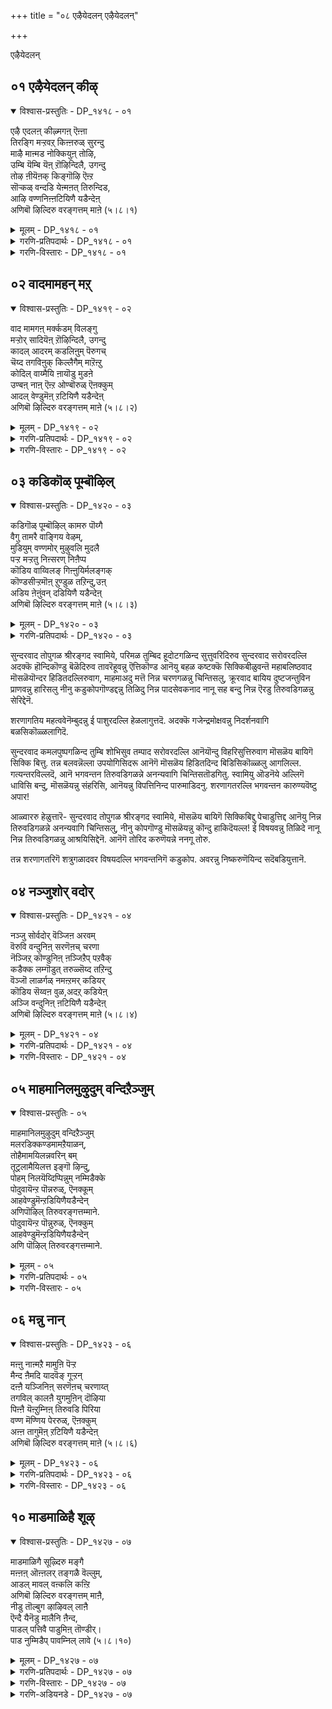 +++
title = "०८ एऴैयेदलन् एऴैयेदलन्"

+++

एऴैयेदलन्

## ०१ एऴैयेदलन् कीऴ्

<details open><summary>विश्वास-प्रस्तुतिः - DP_१४१८ - ०१</summary>

एऴै एदलऩ् कीऴ्मगऩ् ऎऩ्ऩा  
तिरङ्गि मऱ्ऱवऱ् किऩ्ऩरुळ् सुरन्दु  
माऴै माऩ्मड नोक्कियुऩ् तोऴि,  
उम्बि यॆम्बि यॆऩ् ऱॊऴिन्दिलै, उगन्दु  
तोऴ ऩीयॆऩक् किङ्गॊऴि ऎऩ्ऱ  
सॊऱ्कळ् वन्दडि येऩ्मऩत् तिरुन्दिड,  
आऴि वण्णनिऩ्ऩटियिणै यडैन्देऩ्  
अणिबॊ ऴिल्दिरु वरङ्गत्तम् माऩे (५।८।१)
</details>

<details><summary>मूलम् - DP_१४१८ - ०१</summary>

एऴै एदलऩ् कीऴ्मगऩ् ऎऩ्ऩा  
तिरङ्गि मऱ्ऱवऱ् किऩ्ऩरुळ् सुरन्दु  
माऴै माऩ्मड नोक्कियुऩ् तोऴि,  
उम्बि यॆम्बि यॆऩ् ऱॊऴिन्दिलै, उगन्दु  
तोऴ ऩीयॆऩक् किङ्गॊऴि ऎऩ्ऱ  
सॊऱ्कळ् वन्दडि येऩ्मऩत् तिरुन्दिड,  
आऴि वण्णनिऩ्ऩटियिणै यडैन्देऩ्  
अणिबॊ ऴिल्दिरु वरङ्गत्तम् माऩे (५।८।१)
</details>

<details><summary>गरणि-प्रतिपदार्थः - DP_१४१८ - ०१</summary>

एऴै = अज्ञानि, एदलन् = परकीय, कीऴ् महन् = कीळुजातियवनु \(नीचकर्मदवनु\), ऎन्नादु = ऎन्नदॆ, इरङ्गि = कृपॆदोरि, मट्रु = मत्तु अवऱ् कु = अवनिगॆ, इन् अरुळ् = इनिदाद अनुग्रहवन्नु, शुरन्दु= सुरिसि, माऴैमान् = मुग्धवाद जिङ्कॆय, मडनोक्कि = निष्कपट नोटदवळाद, \(इवळु\), उन् तोऴि = निन्न गॆळति, ऎम्बि = नन्न तम्मनु, उम्बि = निन्न तम्म, ऎन्ऱु = ऎन्दु हेळि, ऒऴिन्दिलै = \(इवुगळिन्द\) दूरवागिरदॆ, उहन्दु = हर्षगॊण्डु, तॊऴिन् नी ऎनक्कु = नीनु नन्न गॆळॆय, इङ्गु ऒऴि = इल्लिये बिद्दिरु, ऎन्ऱ = ऎम्ब, शॊऱ् हळ्= मातुगळु, वन्दु = बन्दु, अडियेन् मनत्तु = पादसेवकन मनदल्लि, इरुन्दिड = निन्तिरलागि, आऴिवण्ण = कडलिन बण्णदवने, निन् अडि इणै = निन्न ऎरडु पादगळन्नु, अडैन्देन् = सेरिद्देनॆ, अणि पॊऴिल् = सुन्दरवाद तोपुगळ, तिरु अरङ्गत्तु अम्माने = पवित्रवाद श्रीरङ्गद स्वामिये. 
</details>

<details><summary>गरणि-विस्तारः - DP_१४१८ - ०१</summary>

अज्ञानि, अन्य, अन्त्यज ऎन्नदॆ अवनिगॆ कृपॆदोरि, इनिदाद अनुग्रहवन्नु सुरिसि, मुग्धजिङ्कॆय हागॆ निष्कपटद नोटदवळाद इवळु निन्न गॆळति, नन्न तम्मनाद इवनु निन्न तम्म’ ऎन्दु हेळि, ई मातुगळिन्द दूरवागिरदॆ हर्षगॊण्ड ’नीनु नन्न गॆळॆय इल्लिये इरु’ ऎम्ब मातुगळु बन्दु ई पादसेवकन मनदल्लि निन्तिरलागि, सुन्दरवाद तोपुगळ पवित्रवाद श्रीरङ्गदस्वामिये, कडलवण्णने, निन्न ऎरडु पादगळन्नु सेरिद्देनॆ. 

सर्वेश्वरनिगॆ जातियागलि, विद्यॆयागलि, परिचयवागलि, हिरिमॆयागलि मुख्यवल्ल. अनन्यवाद भक्तिये मुख्य. शरणागतनु यारादरेनु? नम्बिकॆय ई विषयक्कॆ प्रत्यक्ष निदर्शनगळिवॆ. ई पाशुरदल्लि ’गुह’न विषय बन्दिदॆ. 

श्रीराम, लक्ष्मण, सीतॆयरु नारुमडियुट्टु हदिनाल्कुवर्षद वनवासक्कॆन्दु अयोध्यॆयिन्द हॊरटरु. गङ्गानदियन्नु दाटुवुदक्कॆ गुहनु अवरिगॆ सहायकनादनु. अवनु कीळुजातियवनु. श्रीरामनिगॆ तिळियदवनु. यारो हॊसबनु. इदन्नरिते गुहनिगॆ श्रीरामनु पूर्णानुग्रहमाडिद्दु. नीनु नन्न गॆळॆयनागि इल्लिये इरु. इवळु नन्न मडदि. भीरु, साध्वि, सुन्दरि, इन्नु मेलॆ इवळु निन्न गॆळति. इवनु नन्न तम्म. इन्नु मेलॆ इवनु निन्न तम्मने” – हीगॆ, श्रीरामनु तन्नन्नू तन्न मडदियाद सीतॆयन्नू, तम्मनाद लक्ष्मणनन्नू गुहनिगॆ परिचयमाडिकॊट्टद्दु. 

आळ्वाररु हेळुत्तारॆ- स्वामी, कडलवण्णने, श्रीरङ्गनाथने, नीनु हिन्दॆ गुहनिगॆ इत्त वचनवन्नु पालिसि अवनन्नु उद्धरिसिदॆ. अवनिगित्त निन्न वचनवे ईग नन्न मनदल्लि नॆलॆनिन्तिदॆ. आद्दरिन्दले, नानु निन्न पादसेवकनागि, निन्न तिरुवडिगळन्नु आश्रयिसिद्देनॆ. गुहनिगॆ अनुग्रहिसिद हागॆये, नन्नन्नु कडॆगणिसदॆ, ननगॆ अनुग्रहिसु.
</details>

## ०२ वादमामहन् मऱ्

<details open><summary>विश्वास-प्रस्तुतिः - DP_१४१९ - ०२</summary>

वाद मामगऩ् मर्क्कडम् विलङ्गु  
मऱ्ऱोर् सादियॆऩ् ऱॊऴिन्दिलै, उगन्दु  
कादल् आदरम् कडलिऩुम् पॆरुगच्  
चॆय्द तगविऩुक् किल्लैगैम् माऱॆऩ्ऱु  
कोदिल् वाय्मैयि ऩायॊडु मुडऩे  
उण्बऩ् नाऩ् ऎऩ्ऱ ओण्बॊरुळ् ऎऩक्कुम्  
आदल् वेण्डुमॆऩ् ऱटियिणै यडैन्देऩ्  
अणिबॊ ऴिल्दिरु वरङ्गत्तम् माऩे (५।८।२)
</details>

<details><summary>मूलम् - DP_१४१९ - ०२</summary>

वाद मामगऩ् मर्क्कडम् विलङ्गु  
मऱ्ऱोर् सादियॆऩ् ऱॊऴिन्दिलै, उगन्दु  
कादल् आदरम् कडलिऩुम् पॆरुगच्  
चॆय्द तगविऩुक् किल्लैगैम् माऱॆऩ्ऱु  
कोदिल् वाय्मैयि ऩायॊडु मुडऩे  
उण्बऩ् नाऩ् ऎऩ्ऱ ओण्बॊरुळ् ऎऩक्कुम्  
आदल् वेण्डुमॆऩ् ऱटियिणै यडैन्देऩ्  
अणिबॊ ऴिल्दिरु वरङ्गत्तम् माऩे (५।८।२)
</details>

<details><summary>गरणि-प्रतिपदार्थः - DP_१४१९ - ०२</summary>

वादम् = वायुविन, मामहन् = हिरिय मगनाद, मऱ् कडम् = मर्कटवॆम्ब, विलङ्गु = प्राणिगळल्लि, मट्रु ओर् = बेरॊन्दु, शादि ऎन्ऱु = जाति ऎन्दु, ऒऴिन्दिलै = दूरीकरिसदॆ, उहन्दु = हर्षगॊण्डु, कादल् = प्रेमवू, आदरम् = आदरवू कडलिनुम् = कडलिगिन्तलू मिगिलागि, पॆरुह = बॆळॆयलु, शॆय् = माडिद, तहविनुक्कू = उपकारगळिगॆ, कैम्माऱु इल्लै = प्रत्युपकारवे इल्ल, ऎन्ऱु = ऎन्दु, कोदु इल् = कॊरतॆ इल्लद, वाय् मैयिनायॊडु = सत्यवाक्यदवनाद निन्नॊडनॆ, उडने = कूडि, उण् बन् नान् = उण्णुवॆनु नानु, ऎन्ऱ = ऎन्नुव, ऒण् पॊरुळ् = साटियिल्लद विषयवन्नु, ऎनक्कूम् = ननगू सह, आदल् वेण्डुम् = आगिसबेकु, ऎन् = ऎन्दु, अडि इणै = ऎरडु तिरुवडिगळन्नु, अडैन्देन् = सेरिद्देनॆ, अणिपॊऴिल् = सुन्दर तोपुगळ, तिरु अरङ्गत्तु = पवित्रवाद श्रीरङ्गद, अम्माने = स्वामिये. 
</details>

<details><summary>गरणि-विस्तारः - DP_१४१९ - ०२</summary>

सुन्दरवाद तोपुगळ श्रीरङ्गद स्वामिये, वायुविन श्रेष्ठपुत्रनादरू, प्राणिगळल्लि मर्कटवॆम्ब बेरॊन्दु जातियवनु ऎन्दु दूरीकरिसदॆ, हर्षगॊण्डु, प्रेमवू आदरवू कडलिगिन्तलू मिगिलागि बॆळॆसि, \(अवनु\) माडिद उपकारगळिगॆ प्रत्युपकारवे इल्लवॆन्दु कॊरॆतॆयिल्लद सत्यवाक्यदवनाद निन्नॊडनॆ कूडि नानु उण्णुवॆनु ऎम्ब साटियिल्लद \(अपरूपवाद\) विषयवन्नु ननगू सह आगिसबेकु ऎन्दु निन्न ऎरडु तिरुवडिगळन्नु सेरिद्देनॆ. 

हिन्दिन पाशुरदल्लि गुहन सेवॆय विषयवन्नु हेळलायितु. तन्नन्तॆये मानवनादरू सह, ऎल्ल रीतियल्लू तनगिन्तलू कीळाद गुहन सेवॆगॆ स्वामियु मान्यतॆकॊट्टु अवनन्नु तन्न आत्मीयबन्धुवागिये परिगणिसिद विषय अदु. 

ई पाशुरदल्लि प्राणिवर्गक्कॆ सेरिद वानरनॊब्बन सेवॆयन्नु भगवन्तनु स्वीकरिसदनॆम्ब विषयवन्नु हेळलागुत्तिदॆ. हनुमन्तनु वायुविन श्रेष्ठपुत्रने दिट. आदरॆ, अवनु मर्कट जातिय प्राणिवर्गक्कॆ सेरिदवनु. मानवनिगिन्तलू कीळॆन्दु परिगणिसुवुदर बदलागि, अवन भक्तियन्नु, सेवातत्परतॆयन्नु मुन्दिट्टु भगवन्तनु अवन मेलॆ अपारवाद प्रेमादरगळन्नु तोरिदनु. 

आळ्वाररु हेळुत्तारॆ- अणियाद तोपुगळिन्द तुम्बिद श्रीरङ्गद स्वामिये. निन्न किङ्करर मेलॆ निन्न कृपादरगळु ऎष्टॆन्दु हेळलि? कपिकुलक्कॆ सेरिदवनाद हनुमन्तन सेवॆयन्नु नीनु अत्यादरदिन्द स्वीकरिसिदॆयल्ल\! “निन्न उपकारक्कॆ प्रत्युपकार माडलारॆ”नॆन्दु अवनिगॆ हेळिदॆयल्ल\! अवनिगॆ निन्न सहभोजन माडिसिदॆयल्ल\! अवन मेलॆ निन्न कृपादरगळु ऎष्टु अपार\! स्वामी, इदन्नु तिळिदे, नानु निन्न तिरुवडिगळन्नु आश्रयिसिद्देनॆ. निन्न अनन्यसेवकनाद हनुमन्तन हागॆ नन्नन्नू निन्न पादसेवकनागि स्वीकरिसि, अनुग्रहिसु. 

श्रीरामनु हनुमन्तनॊडनॆ सहभोजन माडिद विषय- श्रीरामनु रावणनन्नु वधिसिद तरुवाय, अवन तम्मनाद विभीषणनिगॆ लङ्काधिपत्यवन्नु कट्टि, अनन्तर तन्न परिवारदॊन्दिगॆ पुष्पकविमानदल्लि कुळितु अयोध्यॆगॆ हॊरटनु. दारियल्लि भरद्वाज महर्षिगळ आश्रम. अवर कोरिकॆयल्लि श्रीरामनु अल्लि तङ्गि, अवर आतिथ्यवन्नु स्वीकरिसबेकायितु. हदिनाल्कु वर्षगळु मुगिद मरुदिनवे अयोध्यॆगॆ हिन्तिरुगुवॆनॆन्दु श्रीरामनु भरतनिगॆ मातुकॊट्टिद्दनु. इट्टगडुवु मिञ्चितॆन्दरॆ, तानु अग्निप्रवेश माडुवुदागि भरतनू हेळिद्दनु. भरद्वाजाश्रमदल्लि ई विषय श्रीरामनिगॆ नॆनपायितु. तन्न तम्मन अग्निप्रवेशद विपत्तन्नु तडॆयलु हनुमन्तनिगॆ मात्रवे साध्यवॆन्दु योचिसि, तानु हिन्तिरुगुत्तिरुव विषयवन्नू भरद्वाजाश्रमद आतिथ्यद विषयवन्नू भरतनिगॆ कूडले तिळिसि बरबेकॆन्दु हनुमन्तनिगॆ आज्ञापिसिदनु. हागॆये हनुमन्तनु भरतनु वासिसुत्तिद्द नन्दीग्रामक्कॆ होगि, अवनिगॆ शुभसमाचारवन्नु तिळिसि, अवन अग्निप्रवेशवन्नु तप्पिसि मत्तॆ भरद्वाजाश्रमक्कॆ हिन्तिरुगिदनु. आ वेळॆगॆ भोजनातिथ्य नडॆयुत्तित्तु. श्रीरामनॊब्बने हनुमन्तनिगागि ऎदुरु नोडुत्तिद्दनु. भरतन विषयवागि शुभसमाचारवन्नु केळि श्रीरामनु हर्षिसिदनु. “हनुमन्त, निन्न उपकारक्कॆ नानु प्रत्युपकारवन्नु माडलारॆ. बा, नानू नीनू सह भोजनमाडोण” ऎन्दु हेळुत्ता, अत्यादरदिन्द अवनन्नु आलिङ्गिसिकॊण्डु, तन्न ऎलॆयल्ले अवनिगू उणिसिदनु. इदु कतॆ. 

श्रीरामनिगॆ हनुमन्तनु माडिद \(साहसपूर्णवाद\) सेवाकैङ्कर्यगळु हलवारु- सुग्रीवनॊडनॆ श्रीरामन सख्य माडिसिद्दु. सीतादेवियन्नु हुडुकुवुदक्कागि दक्षिण समुद्रवन्नु हारि दाटिद्दु. लङ्कॆयल्लि सीतादेवियन्नु कण्डुकॊण्डु, आकॆगॆ श्रीरामन मुद्रॆयुङ्गुरवन्नु कॊट्टद्दु. श्रीरामदूतनागि, लङ्कॆयन्नु सुट्टद्दु. सीतादेवियिन्द चूडामणियन्नु गुरुतागि पडॆदद्दु. मत्तॆ लङ्कॆयल्लि नडॆद युद्धदल्लि रामलक्ष्मणरु मूर्छॆगॊण्डाग, वनौषधिगळिन्द समृद्धवाद पर्वतवन्ने ऎत्ति लङ्कॆगॆ तन्दु, रामलक्ष्मणरन्नु बदुकिसिकॊण्डद्दु, भरद्वाजाश्रमदिन्द भरतनिगॆ श्रीरामन पुनरागमनद शुभसन्देशवन्नु तलुपिसि, अवन अग्निप्रवेशवन्नु सकालदल्लि तडॆदद्दु. इवुगळल्लॆल्ला तिलकप्रायवादद्दु भरतन प्राणवन्नुळिसिद्दु. अदक्कागि श्रीरामन अपारवाद मॆच्चुगॆ.
</details>

## ०३ कडिकॊळ् पूम्बॊऴिल्

<details open><summary>विश्वास-प्रस्तुतिः - DP_१४२० - ०३</summary>

कडिगॊळ् पूम्बॊऴिल् कामरु पॊय्गै  
वैगु तामरै वाङ्गिय वेऴम्,  
मुडियुम् वण्णमोर् मुऴुवलि मुदलै  
पऱ्ऱ मऱ्ऱतु निऩ्सरण् निऩैप्प  
कॊडिय वाय्विलङ् गिऩ्ऩुयिर्मलङ्गक्  
कॊण्डसीऱ्ऱमॊऩ् ऱुण्डुळ तऱिन्दु,उऩ्  
अडिय ऩेऩुंवन् दडियिणै यडैन्देऩ्  
अणिबॊ ऴिल्दिरु वरङ्गत्तम् माऩे (५।८।३)
</details>

<details><summary>मूलम् - DP_१४२० - ०३</summary>

कडिगॊळ् पूम्बॊऴिल् कामरु पॊय्गै  
वैगु तामरै वाङ्गिय वेऴम्,  
मुडियुम् वण्णमोर् मुऴुवलि मुदलै  
पऱ्ऱ मऱ्ऱतु निऩ्सरण् निऩैप्प  
कॊडिय वाय्विलङ् गिऩ्ऩुयिर्मलङ्गक्  
कॊण्डसीऱ्ऱमॊऩ् ऱुण्डुळ तऱिन्दु,उऩ्  
अडिय ऩेऩुंवन् दडियिणै यडैन्देऩ्  
अणिबॊ ऴिल्दिरु वरङ्गत्तम् माऩे (५।८।३)
</details>

<details><summary>गरणि-प्रतिपदार्थः - DP_१४२० - ०३</summary>

कडिकॊळ् = परिमळतुम्बिद, पूपॊऴिल् = हूतोटगळिन्द सुत्तुवरिद, कामरु = सुन्दरवाद, पॊय् है = सरोवरदल्लि, वैहु = हॊन्दिकॊण्डिरुव \(बॆळॆयुत्तिरुव\), तामरै = तावरॆहूवन्नु, वाङ्गिय = \(कित्तु\) ऎत्तिकॊण्ड, वेऴम् = आनॆयु, मुडियुम् वण्णम् = पूर्ण आपत्तिनल्लिरुवन्तॆ, ओर् मुऴुवलि = पूर्णशक्तियदाद ऒन्दु, मुदलै पट्र = मॊसळॆय हिडितदल्लिरुवाग, मट्रु अदु = मत्तॆ अदु, निन् = निन्न, शरण् = चरणगळन्नु, निनैप्प = चिन्तिसलु, कॊडिय वाय् = क्रूरवाद बायिय, विलङ्गिन् = प्राणिय, उयिर् मलङ्ग = प्राणवन्नु तॆगॆयलु, कॊण्ड शीट्रम् ऒन्ऱु = तन्दुकॊण्ड महातोपवॊन्दन्नु, उण्डु उळदु = \(नीनु\) उळ्ळद्दागिरुवुदन्नु, अऱिन्दु = तिळिदु, उन् अडियनेनुम् = निन्न पादसेवकनाद नानू सह, वन्दु= बन्दु, अडि इणै = ऎरडु तिरुवडिगळन्नु, अडैन्देन् = सेरिद्देनॆ, अणि पॊऴिल् = सुन्दरवाद तोपुगळ, तिरुअरङ्गत्तु अम्माने = श्रीरङ्गद स्वामिये. 

मनुष्यनिगॆ जनन मरणवे मॊसळॆ. ई हुट्टु=साविन पुनरावर्तनॆयिन्द तप्पिसिकॊळ्ळलु अवनु भगवन्तनन्नु शरणुहोगबेकु. स्वामियु करुणॆयिन्द पूर्वजन्मद भयदिन्द अवनन्नु बिडिसि, अवनिगॆ अमरत्ववन्नुण्टुमाडुत्तानॆ.
</details>

सुन्दरवाद तोपुगळ श्रीरङ्गद स्वामिये, परिमळ तुम्बिद हूदोटगळिन्द सुत्तुवरिदिरुव सुन्दरवाद सरोवरदल्लि अदक्कॆ हॊन्दिकॊण्डु बॆळॆदिरुव तावरॆहूवन्नु ऎत्तिकॊण्ड आनॆयु बहळ कष्टक्कॆ सिक्किबीळुवन्तॆ महाबलिष्ठवाद मॊसळॆयॊन्दर हिडितदल्लिरुवाग, माहमाअदु मत्तॆ निन्न चरणगळन्नु चिन्तिसलु, क्रूरवाद बायिय दुष्टजन्तुविन प्राणवन्नु हारिसलु नीनु कडुकोपगॊण्डद्दन्नु तिळिदु निन्न पादसेवकनाद नानू सह बन्दु निन्न ऎरडु तिरुवडिगळन्नु सेरिद्देनॆ. 

शरणागतिय महत्ववेनॆम्बुदन्नु ई पाशुरदल्लि हेळलागुत्तदॆ. अदक्कॆ गजेन्द्रमोक्षवन्नु निदर्शनवागि बळसिकॊळ्ळलागिदॆ. 

सुन्दरवाद कमलपुष्पगळिन्द तुम्बि शोभिसुव तम्पाद सरोवरदल्लि आनॆयॊन्दु विहरिसुत्तिरुवाग मॊसळॆय बायिगॆ सिक्कि बित्तु. तन्न बलवन्नॆल्ला उपयोगिसिदरू आनॆगॆ मॊसळॆय हिडितदिन्द बिडिसिकॊळ्ळलु आगलिल्ल. गत्यन्तरविल्लदॆ, आनॆ भगवन्तन तिरुवडिगळन्ने अनन्यवागि चिन्तिसतॊडगितु. स्वामियु ऒडनॆये अल्लिगॆ धाविसि बन्दु, मॊसळॆयन्नु संहरिसि, आनॆयन्नु विपत्तिनिन्द पारुमाडिदनु. शरणागतरल्लि भगवन्तन कारुण्यवॆष्टु अपार\! 

आळ्वाररु हेळुत्तारॆ- सुन्दरवाद तोपुगळ श्रीरङ्गद स्वामिये, मॊसळॆय बायिगॆ सिक्किबिद्दु पेचाडुत्तिद्द आनॆयु निन्न तिरुवडिगळन्ने अनन्यवागि चिन्तिसलु, नीनु कोपगॊण्डु मॊसळॆयन्नु कॊन्दु हाकिदॆयल्ल\! ई विषयवन्नु तिळिदे नानू निन्न तिरुवडिगळन्नु आश्रयिसिद्देनॆ. आनॆगॆ तोरिद करुणॆयन्ने ननगू तोरु.

तन्न शरणागतरिगॆ शत्रुगळादवर विषयदल्लि भगवन्तनिगॆ कडुकोप. अवरन्नु निष्करुणॆयिन्द सदॆबडियुत्तानॆ.

## ०४ नञ्जुशोर् वदोर्

<details open><summary>विश्वास-प्रस्तुतिः - DP_१४२१ - ०४</summary>

नञ्जु सोर्वदोर् वॆञ्जिऩ अरवम्  
वॆरुवि वन्दुनिऩ् सरणॆऩच् चरणा  
नॆञ्जिऱ् कॊण्डुनिऩ् ऩञ्जिऱैप् पऱवैक्  
कडैक्क लम्गॊडुत् तरुळ्सॆय्द तऱिन्दु  
वॆञ्जॊ लाळर्गळ् नमऩ्ऱमर् कडियर्  
कॊडिय सॆय्वऩ वुळ,अदऱ् कडियेऩ्  
अञ्जि वन्दुनिऩ् ऩटियिणै यडैन्देऩ्  
अणिबॊ ऴिल्दिरु वरङ्गत्तम् माऩे (५।८।४)
</details>

<details><summary>मूलम् - DP_१४२१ - ०४</summary>

नञ्जु सोर्वदोर् वॆञ्जिऩ अरवम्  
वॆरुवि वन्दुनिऩ् सरणॆऩच् चरणा  
नॆञ्जिऱ् कॊण्डुनिऩ् ऩञ्जिऱैप् पऱवैक्  
कडैक्क लम्गॊडुत् तरुळ्सॆय्द तऱिन्दु  
वॆञ्जॊ लाळर्गळ् नमऩ्ऱमर् कडियर्  
कॊडिय सॆय्वऩ वुळ,अदऱ् कडियेऩ्  
अञ्जि वन्दुनिऩ् ऩटियिणै यडैन्देऩ्  
अणिबॊ ऴिल्दिरु वरङ्गत्तम् माऩे (५।८।४)
</details>

<details><summary>गरणि-प्रतिपदार्थः - DP_१४२१ - ०४</summary>

नञ्जु शोर् वदु = विषवन्नु सुरिसुव, ओर् वॆम् शिनम् अरवम् = कडुकोपद सर्पवॊन्दु, वॆरुवि = भयपट्टु, वन्दु = बन्दु, निन् = निनगॆ, शरण् ऎन = शरणु ऎन्नलु, शरण् = शरणनागिरलु \(रक्षकनागिरलु\), नॆञ्जिल् कॊण्डु = मनस्सिगॆ तन्दुकॊण्डु, निन् = निन्न, अम् शिऱै अऱवैक्कु = सुन्दरवाद रॆक्कॆगळ पक्षिगॆ, अडैक्कलम् कॊडुत्तु = रक्षिसॆन्दु ऒप्पिसि, अरुळ् शॆय्ददु = कृपॆमाडिद विषयवन्नु, अऱिन्दु = तिळिदुकॊण्डु, वॆम् शॊलाळर् हळ् = कोपद कॆट्टमातुगळवराद, नमन् तमर् = यमभटरु, कडियर् = भयङ्कररूपदवरागि, कॊडिय शॆय् वन उळ = बहळ क्रूरकार्यगळन्नुळ्ळवरु, अदऱ् कु = अदक्कागि, अडियेन् = पादसेवकनाद नानु, अञ्जि = हॆदरि, वन्दु = बन्दु, निन्नडि इणै = निन्न ऎरडु तिरुवडिगळन्नु, अडैन्देन् = सेरिद्देनॆ, अणि पॊऴिल् = सुन्दरवाद तोपुगळ, तिरु अरङ्गत्तु अम्माने = श्रीरङ्गद स्वामिये. 
</details>

<details><summary>गरणि-विस्तारः - DP_१४२१ - ०४</summary>

सुन्दरवाद तोपुगळ श्रीरङ्गद स्वामिये, विषवन्नु सुरिसुव कडुकोपद सर्पवॊन्दु हॆदरि बन्दु ’निनगॆ शरणु’ ऎन्नलु, नीनु शरणनागिरलु मनस्सिनल्लि ऎणिसि, निन्न सुन्दर रॆक्कॆगळ पक्षिगॆ अदन्नु रक्षिसॆन्दु ऒप्पिसि कृपॆमाडिद विषयवन्नु तिळिदुकॊण्डु, पादसेवकनाद नानु, भयङ्करस्वरूपदवरू क्रूरवाद मातुगळन्नाडुववरू कॆट्टकॆलसगळल्लि तॊडगिरुववरू आद यमभटरिगॆ अञ्जि, बन्दु निन्नडिगळन्नु आश्रयिसिद्देनॆ. 

भगवन्तनल्लि शरणागतक्कवरु तम्मतम्म कष्टदुःखगळन्नु मुन्दिट्टु तम्मन्नु रक्षिसॆन्दु बेडुवुदु सहजवादद्दे. सर्पवॊन्दु बेडिद्दु गरुडन भयदिन्द तप्पिसॆन्दु, आळ्वाररु बेडुवुदु यमकिङ्करर दण्डनॆयिन्द तम्मन्नु पारुमाडॆन्दु.

आळ्वाररु हेळुत्तारॆ- स्वामी श्रीरङ्गनाथने, विषसर्पवॊन्दु गरुडन बाधॆगॆ अञ्जि निन्नल्लि शरणु हॊक्काग नीनु अदन्नु करुणिसि हेगॆ रक्षिसिदॆयो हागॆये, नानु यमदण्डनॆगॆ हॆदरि निन्न तिरुवडिगळन्नु आश्रयिसिद्देनॆ. ननगॆ कृपॆमाडि रक्षकनागु. 

सुमुखनॆम्बुदु विषसर्प. अदु गरुडन हिंसॆगॆ ऒळगायितु. अदन्नु सहिसदॆ, सर्पवु भगवन्तनन्नु मरॆहॊक्कितु. भगवन्तनु करुणिसि, अदन्नु अदर शत्रुवाद गरुडनिगे रक्षणॆय हॊणॆयन्नु कॊट्टनु. अन्दिनिन्द गरुडनू सुमुखनू \(सर्पवू\) गॆळॆयरादरु. इदु कतॆ.
</details>

## ०५ माहमानिलमुऴुदुम् वन्दिऱैञ्जुम्

<details open><summary>विश्वास-प्रस्तुतिः - ०५</summary>

माहमानिलमुऴुदुम् वन्दिऱैञ्जुम्  
मलरडिक्कण्डमामऱैयाळन्,  
तोहैमामयिलन्नवरिन् बम्  
तूट्रलामैयिलत्त इङ्गॊ ऴिन्दु,   
पोहम् निलयॆय्दिप्पिन्नुम् नम्मिडैक्के  
पोदुवायॆन्ऱ पॊन्नरुळ्, ऎनक्कूम्  
आहवेण्डुमॆन्ऱडियिणैयडैन्देन्  
अणिपॊऴिल् तिरुवरङ्गत्तम्माने.   
पोदुवायॆन्ऱ पॊन्नुरुळ्, ऎनक्कुम्  
आहवेण्डुमॆन्ऱडियिणैयडैन्देन्  
अणि पॊऴिल् तिरुवरङ्गत्तम्माने.
</details>

<details><summary>मूलम् - ०५</summary>

माहमानिलमुऴुदुम् वन्दिऱैञ्जुम्  
मलरडिक्कण्डमामऱैयाळन्,  
तोहैमामयिलन्नवरिन् बम्  
तूट्रलामैयिलत्त इङ्गॊ ऴिन्दु,   
पोहम् निलयॆय्दिप्पिन्नुम् नम्मिडैक्के  
पोदुवायॆन्ऱ पॊन्नरुळ्, ऎनक्कूम्  
आहवेण्डुमॆन्ऱडियिणैयडैन्देन्  
अणिपॊऴिल् तिरुवरङ्गत्तम्माने.   
पोदुवायॆन्ऱ पॊन्नुरुळ्, ऎनक्कुम्  
आहवेण्डुमॆन्ऱडियिणैयडैन्देन्  
अणि पॊऴिल् तिरुवरङ्गत्तम्माने.
</details>

<details><summary>गरणि-प्रतिपदार्थः - ०५</summary>

मा कम् = विशालवाद आकाशदल्लिरुववरू, मानिलम् = विशालवाद भूमिय मेलिरुववरू, मुऴुदुम् = सम्पूर्णवागि ऎल्लरू सेरि, वन्दु इऱैञ्जुम् = बन्दु नमस्करिसुवन्थ, मलर् अडि = पादपद्मगळन्नु, कण्ड = साक्षात्करिसिकॊण्ड, मामऱैयाळन् = महावैदिकनु, तोहै मयिल् अन्नवर् = सोगॆ नविलिनन्थवर, इन् बम् = प्रेमवन्नु \(विषयसुखवन्नु\), तूट्रिलामैयिल् = अनुभविसिल्लवाद्दरिन्द, अत्त = अप्प, इङ्गु ऒऴिन्दु = इल्लिये इद्दु, पोहम् = भोगादिगळन्नु, नी = नीनु, ऎय्दि = पडॆदु, पिन्नुम् = अनन्तर, नम् इडैक्के = नम्मल्लिगेये, पॊदुवाय् = बरुवॆयन्तॆ, ऎन्ऱ = ऎम्ब, पॊन् अरुळ् = चिन्नदन्थ कृपॆयन्नु, ऎनक्कुम् = ऎम्ब, पॊन् अरुळ् = चिन्नदन्थ कृपॆयन्नु, ऎनक्कुम् = ननगू सह, आह वेण्डुम् ऎन्ऱु = आगबेकु ऎन्दु, अडि इणै = ऎरडु तिरुवडिगळन्नु, अडैन्देन् = आश्रयिसिद्देनॆ, अणिपॊऴिल् = सुन्दरवाद तोपुगळ, तिरु अरङ्गत्तु अम्माने = श्रीरङ्गद स्वामिये. 
</details>

<details><summary>गरणि-विस्तारः - ०५</summary>

विशालवाद आकाशदल्लिरुववरू, विशालवाद भूमिय मेलॆ इरुववरू, \(ऎल्ल चराचर वस्तुगळू\) ऒट्टागि बन्दु नमस्करिसुवन्थ निन्न पादपद्मगळन्नु साक्षात्करिसिकॊण्ड महावैदिकनु सोगॆ नविलिनन्थवर प्रेमवन्नु \(विषयसुखवन्नु\) अनुभैव्सिल्लवाद्दरिन्द ’अप्प इल्लिये इद्दु, भोगादिगळन्नु नीनु पडॆदु, अनन्तर नम्मल्लिगे बरुवॆयन्तॆ’ ऎम्ब चिन्नदन्थ कृपॆयन्नु ननगू सह आगिसबेकु \(माडबेकु\) ऎन्दु निन्न ऎरडु तिरुवडिगळन्नु आश्रयिसिद्देनॆ. सुन्दरतोपुगळ श्रीरङ्गद स्वामिये. 

ई पाशुरदल्लि प्रापञ्चिक जीवनवन्नु पूर्तियागि अनुभविसदॆये विरक्तनागुवुदरिन्दलू, हागॆ मरणिसुवुदरिन्दलू मोक्षसुखवु रुचिसुवुदिल्लवॆम्ब अंशवन्नु हेळलागुत्तदॆ. 

ई पाशुरदल्लि प्रापञ्चिकजीवनवन्नु पूर्तियागि अनुभविसदॆये विरक्तनागुवुदरिन्दलू, हागॆ मरणिसुवुदरिन्दलू मोक्षसुखवु रुचिसुवुदिल्लवॆम्ब अंशवन्नु हेळलागुत्तदॆ. 

आळ्वाररु हेळुत्तारॆ- स्वामी श्रीरङ्गनाथने, देवादिदेवतॆगळिन्द हिडिदु तिर्यक् जन्तुगळवरॆगॆ ऎल्लरू आश्रयिसुव निन्न पादपद्मगळन्नु साक्षात्करिसिकॊण्ड महावैदिकनिगॆ “अप्पा, भूलोकदल्ले इन्नू कॆलकालविद्दु, इल्लिय सुखवन्नु चॆन्नागि अनुभविसु. आमेलॆ, नम्मल्लिगॆ नीनु बरुवॆयन्तॆ” ऎन्दु हेळिदॆयन्तॆ. ऎन्थ कनिकरद मातु अदु\! चिन्नदन्थ आ निन्न कृपॆयन्नु ननगू अनुग्रहिसु. निन्न तिरुवडिगळन्नु आश्रयिसिद्देनॆ. 

“तोकैमयिल् अन्नवर्” – सोगॆ नविलु बहळ आकर्षकवादद्दु. तन्न पुक्कवन्नु कॆदरिकॊण्डु कुणिदाडुव बगॆयू, बण्णगळ विन्यासवू, हॊळपू, नोटक्कॆ अत्याकर्शक. ई बगॆय गुणवुळ्ळवरु स्त्रीयरु. तम्म देहालङ्कारगळिन्दलू, हावभावगळिन्दलू पुरुषनन्नु प्रापञ्चिक सुखदत्त सॆळॆयतक्कवरु. 

“निन्न पाद पद्मगळन्नु साक्षात्करिसिकॊण्ड महावैदिक” – ऒब्ब ब्राह्मण बहुनिष्ठॆयिन्द वेदाभ्यासमाडि, परिशुद्धवाद जीवनवन्नु सागिसुत्तिद्द. अवनु केळिद इतिहास पुराणगळ कतॆगळिन्द अवनिगॆ श्रीकृष्णावतारद बाललीलॆगळन्नॆल्ला तानु कण्णार कण्डु आनन्दिसबेकॆम्ब महदाशॆयायितु. अदन्ने गुरियागिट्टुकॊण्डु, देहवन्नु ऎल्ल बगॆयल्लू दण्डिसि, घोरवाद तपस्सु माडिदनु. अवनल्लि भगवन्तनु करुणिसि, प्रत्यक्षनादनु. अवन इच्छॆयन्तॆ, कृष्णावतारद बाललीलॆगळन्नॆल्ला स्वल्पवू बिडदन्तॆ तोरिसिदनु. ब्राह्मणनिगॆ आद आनन्दवन्तु हेळतीरदु. भगवन्तनॊडनॆये तानिद्दुकॊण्डु स्वामिय सेवॆयल्लिये अनवरतवू निरतनागिरबेकॆन्निसितु. भगवन्तनु अवन आशॆयन्नरितु, हर्षगॊण्डु, इन्नू स्वल्पकाल भूलोकदल्लि सुखवन्ननुभविसि अनन्तर तन्नन्नु सेरबहुदॆन्दु ब्राह्मणनिगॆ तिळिसि अन्तर्धाननादनु. इदु कतॆ.
</details>

## ०६ मन्नु नान्

<details open><summary>विश्वास-प्रस्तुतिः - DP_१४२३ - ०६</summary>

मऩ्ऩु नाऩ्मऱै मामुऩि पॆऱ्ऱ  
मैन्द ऩैमदि यादवॆङ् गूऱ्ऱन्  
दऩ्ऩै यञ्जिनिऩ् सरणॆऩच् चरणाय्त्  
तगविल् कालऩै युगमुऩिन् दॊऴिया  
पिऩ्ऩै यॆऩ्ऱुम्निऩ् तिरुवडि पिरिया  
वण्ण मॆण्णिय पेररुळ्, ऎऩक्कुम्  
अऩ्ऩ तागुमॆऩ् ऱटियिणै यडैन्देऩ्  
अणिबॊ ऴिल्दिरु वरङ्गत्तम् माऩे (५।८।६)
</details>

<details><summary>मूलम् - DP_१४२३ - ०६</summary>

मऩ्ऩु नाऩ्मऱै मामुऩि पॆऱ्ऱ  
मैन्द ऩैमदि यादवॆङ् गूऱ्ऱन्  
दऩ्ऩै यञ्जिनिऩ् सरणॆऩच् चरणाय्त्  
तगविल् कालऩै युगमुऩिन् दॊऴिया  
पिऩ्ऩै यॆऩ्ऱुम्निऩ् तिरुवडि पिरिया  
वण्ण मॆण्णिय पेररुळ्, ऎऩक्कुम्  
अऩ्ऩ तागुमॆऩ् ऱटियिणै यडैन्देऩ्  
अणिबॊ ऴिल्दिरु वरङ्गत्तम् माऩे (५।८।६)
</details>

<details><summary>गरणि-प्रतिपदार्थः - DP_१४२३ - ०६</summary>

मन्नु = शाश्वतवाद \(अनादियाद\), नाल् मऱै= नाल्कुवेदगळ, मामुनि = महर्षियु, पॆट्र = पडॆद, मैन्दनै = मगनन्नु, मदियाद = यारन्नू लक्षिसद, वॆम् कूट्रम् तन्नै = क्रूरयमनिगॆ, अञ्जि = भयपट्टु, निन् शरण ऎन = निन्न शरणागत नानु ऎन्नलु, शरण् आय् = रक्षकनागि, तहवु इल् = करुणॆयिल्लद, कालनै उह मुनिन्दु = यमनल्लि बहळ कोपगॊण्डु, ऒऴिया = अष्टे अल्लदॆ, पिन्नै = मुन्दॆ ऎन्ऱुम् = ऎन्दॆन्दू, निन् तिरुवडि पिरिया वण्णम् = निन्न तिरुवडिगळन्नु अगलद रीतियल्लि, ऎण्णिय = भाविसिद, पेर् अरुळ् = महत्ताद कृपॆयॆम्बुदन्नु, ऎनक्कुम् = ननगू सह, अन्नदु आहुम् = हागॆ आगुवुदु, ऎन्ऱु= ऎन्दु, अडि इणै = ऎरडु तिरुवडिगळन्नु, अडैत्तेन् = आश्रयिसिद्देनॆ. अणि पॊऴिल् = सुन्दर तोपुगळ, तिरु अरङ्गत्तु अम्माने = श्रीरङ्गद स्वामिये.
</details>

<details><summary>गरणि-विस्तारः - DP_१४२३ - ०६</summary>

सुन्दरवाद तोपुगळ श्रीरङ्गद स्वामिये, अनादियाद नाल्कुवेदगळ महर्षियु पडॆद मगनु यारन्नू लक्षिसद क्रूर यमनिगॆ अञ्जि ’निन्न शरणागतनु नानु’ ऎन्नलु, रक्षकनागि करुणियिल्लद कालनल्लि बहळ कोपगॊण्डु, अष्टॆ अल्लदॆ, मुन्दॆ ऎन्दॆन्दू निन्न तिरुवडिगळन्नु अगलद रीतियल्लि भाविसिद महत्तरवाद कृपॆयॆम्बुदन्नु ननगू सह \(अवन\) हागॆये आगुवुदॆन्दु तिळिदु निन्न ऎरडु तिरुवडिगळन्नु आश्रयिसिद्देनॆ. 

मृकण्डु महर्षिगळु नाल्कु वेदगळल्लि परिणतरु. अवरिगॆ बहुकाल मक्कळिरलिल्ल. अदक्कागि ब्रह्मनन्नु कुरितु तपस्सु माडिदरु. ब्रह्मनु प्रत्यक्षनागि अवरन्नु केळिदनु- “ऋषिवर्यरे, गुणवागलि, विद्यॆयागलि, ऒळ्ळॆय नडतॆयागलि एनॊन्दू इल्लदॆ, शतायुषिगळाद, नूर्वरु पुत्ररु बेके? सुन्दरनू, विद्यावन्तनू, सद्गुणसम्पन्ननू आद, अल्पायुषियाद, ऒब्बने ऒब्ब सुपुत्रबेके? योचिसि हेळि” ऎन्दनु. अल्पायुवादरू चिन्तॆयिल्ल, मगनु ऒळ्ळॆयवने आगिरलि ऎन्दु महर्षि हेळलु, हदिनारुवर्ष वयस्सिन मगनन्नु करुणिसि, हरसि, ब्रह्मनु अन्तर्धाननादनु. अदरन्तॆये, महर्षिगळिगॆ मार्काण्डेयनु जनिसिदनु. चिक्कन्दिनिन्दलू अवनु बहळ मेधावियागि, प्रचण्डविद्यावन्तनागि, सदाचारियागि, भक्तनागि बॆळॆयुत्त बन्दनु. हदिनारु तुम्बुव दिनवे अवनिगॆ मरणवु सम्भविसुवुदॆन्दु अवनिगॆ तिळियितु. अन्दु मार्काण्डेयनु शिवपूजा मग्ननादनु. यमदूतरु बन्दरु. तम्म कार्यवन्नु अल्लि नडॆसलु साध्यवागदॆ हिन्तिरुगिदरु. यमने साक्षात्तागि बरबेकायितु. यमनन्नु कण्डु मार्काण्डेयनु अञ्जि, परशिवन शरणुहॊक्कनु. यमनु तन्न पाशवन्नु ऎसॆदु, मार्काण्डेयनन्नु सॆळॆयतॊडगिदनु. अदन्नु कण्डु, शरणागतरक्षकनाद परशिवनु, यमन मेलॆ कडुकोपगॊण्डु, अवनन्नु कालिनिन्द ऒदॆदु तळ्ळिहाकिदनु. अष्टुमात्रवल्ल. मार्कण्डेयनु तन्नॊडने ऎन्दॆन्दिगू इरुवन्तॆयू तन्न पादसेवॆयन्नु माडुत्तिरुवन्तॆयू आशीर्वदिसिदनु. मार्कण्डेयनु हीगॆ चिरञ्जीवियादद्दु. शिवस्वरूपनाद श्रीमन्नारायणनन्नु शरणु हॊक्कुदरिन्दले\! 

आळ्वाररु हेळुत्तारॆ- “स्वामी, श्रीरङ्गनाथने, चतुर्वेदपारङ्गतनाद मृकण्डु महर्षिगळ अल्पायुवाद मगनु, निन्न तिरुवडिगळिगॆ शरणागलु, अवनन्नु मृत्युविनिन्द पारुमाडिद्दल्लदॆ, अवनन्नु निन्न निरन्तरवाद पादसेवकनागि माडिकॊण्ड निन्न करुणॆ ऎष्टु अपार\! अदन्नु तिळिदे, नानु निन्न ऎरडु तिरुवडिगळन्नु आश्रयिसिद्देनॆ. नन्नन्नु रक्षिसु”. 

इल्लि पुटा ९५ रिन्द १०० पुटगळवरॆगॆ माडबेकु.
</details>

## १० माडमाळिहै शूऴ्

<details open><summary>विश्वास-प्रस्तुतिः - DP_१४२७ - ०७</summary>

माडमाळिगै सूऴ्दिरु मङ्गै  
मऩ्ऩऩ् ऒऩ्ऩलर् तङ्गळै वॆल्लुम्,  
आडल् मावल् वऩ्कलि कऩ्ऱि  
अणिबॊ ऴिल्दिरु वरङ्गत्तम् माऩै,  
नीडु तॊल्बुग ऴाऴिवल् लाऩै  
ऎन्दै यैनॆडु मालैनि ऩैन्द,  
पाडल् पत्तिवै पाडुमिऩ् तॊण्डीर्।  
पाड नुम्मिडैप् पावम्निल् लावे (५।८।१०)
</details>

<details><summary>मूलम् - DP_१४२७ - ०७</summary>

माडमाळिगै सूऴ्दिरु मङ्गै  
मऩ्ऩऩ् ऒऩ्ऩलर् तङ्गळै वॆल्लुम्,  
आडल् मावल् वऩ्कलि कऩ्ऱि  
अणिबॊ ऴिल्दिरु वरङ्गत्तम् माऩै,  
नीडु तॊल्बुग ऴाऴिवल् लाऩै  
ऎन्दै यैनॆडु मालैनि ऩैन्द,  
पाडल् पत्तिवै पाडुमिऩ् तॊण्डीर्।  
पाड नुम्मिडैप् पावम्निल् लावे (५।८।१०)
</details>

<details><summary>गरणि-प्रतिपदार्थः - DP_१४२७ - ०७</summary>

माडम् माळिहै शूऴ् = उप्परिगॆगळिन्दलू महडि मनॆगळिन्दलू सुत्तुवरिदिरुव, तिरुमङ्गै = तिरुमङ्गैनाडिन, मन्नन् = राजनू, ऒन्नलर् तङ्गळै = शत्रुगळन्नु, वॆल्लुम् = गॆल्लुवन्थ, आडल् = आटदल्लि, मावलन् = महाबलशालियू, कलिकन्ऱि = कलिध्वंसियू आदवनु, अणिपॊऴिल् = सुन्दरतोपुगळ, तिरुअरङ्गत्तु अम्मानै = श्रीरङ्गदस्वामियन्नु, तॊल् = अनादियाद, नीडु पुहऴ् = अपारकीर्तियन्नुळ्ळ, आऴि = चक्रायुधवन्नु हिडियुवुदरल्लि, वल्लानै = शक्तनादवनन्नु, ऎन्दैयै = नम्म तन्दॆयन्नु, नॆडुमालै = सर्वेश्वरनन्नु, निनैन्द = नॆनॆद, पाडल् पत्तु इवै = ई हत्तु हाडुगळन्नु, पाडुमिन् = हाडिरि, तॊण्डीर् = भक्तरे, पाड = \(नीवु\) हाडुवुदरिन्द, नुम् इडै = निम्म बळियल्लि, पावम् = पापगळु, निल्लावे = निल्लुवुदे इल्ल. 
</details>

<details><summary>गरणि-विस्तारः - DP_१४२७ - ०७</summary>

भक्तरे, उप्परिगॆगळिन्दलू महडि मनॆगळिन्दलू सुत्तुवरिदिरुव, तिरुमङ्गैनाडिन ऒडॆयनू, शत्रुगळन्नु जयिसुवन्थ आटदल्लि महाबलशालियू \(महानुरितवनू\), कलिध्वंसियू \(आद तिरुमङ्गै आळ्वाररु\), आदवनु, सुन्दरवाद तोपुगळ श्रीरङ्गद स्वामियन्नु, अनादियागि बन्द अपारवाद कीर्तियन्नुळ्ळ चक्रायुधवन्नु प्रयोगिसुवुदरल्लि शक्तनादवनन्नु, नम्म तन्दॆयन्नु, सर्वेश्वरनन्नु नॆनॆद ई हत्तु हाडुगळन्नु हाडिरि. नीवु हाडुवुदरिन्द निम्म बळियल्लि पापगळु निल्लुवुदे इल्ल. 

ई तिरुमॊऴिय मूलक अत्युत्तमवाद मोक्षसाधनवन्नु तिरुमङ्गै आळ्वाररु भक्तजनर मुन्दिट्टु, अवरन्नु हुरिदुम्बिसुत्तारॆ.

भगवन्तनिगॆ आश्रितरक्षकनॆम्ब कीर्ति शाश्वतवागिदॆ. आश्रितर शत्रुगळ तन्न चक्रायुधवन्नु तप्पदॆ प्रयोगिसुत्तानॆ. शरणागतरल्लि स्वामिगॆ परमप्रेम. अवनन्नु आश्रयिसिदवरन्नु ऎन्दिगू कैबिडुवुदिल्ल. सृष्टिय ऎल्ल जीवकोटिगू तन्दॆयू रक्षकनू आगिरुव सर्वेश्वरने अवनु. अवन तिरुवडिगळन्नु आश्रयिसि, अवन अनन्यभक्तरागि, अवन सेवॆमाडि, अवन कृपानुग्रहक्कॆ पात्ररागबेकॆन्दु आळ्वाररु हेळुत्तारॆ. 

भगवन्तनल्लि शरणागि, उज्जीवनगॊण्डवरु अनेकरु. अवरल्लि भगवन्तनिगॆ तारतम्यविल्ल. आळ्वाररु ई तिरुमॊऴियल्लि अदक्कॆ कॆलवु निदर्शनगळन्नु कॊडुत्तारॆ. 

अज्ञानियू, अन्यनू, अन्त्यजनू ऎन्दु बगॆयदॆ, शरणागतनाद गुहनिगॆ स्वामियु तनगॆ सरिसमनाद बान्धव्यवन्ने ऒदगिसि कॊडलिल्लवे? मर्कट जातिगॆ सेरिदवनाद हनुमन्तॆनिगॆ सह भोजन माडिसलिल्लवे? मॊसळॆय बायिगॆ सिक्किबिद्दु सङ्कटपडुत्तिद्द गजेन्द्रन दुःखवन्नु नीगिसलु अवनिद्दल्लिगे धाविसि बरलिल्लवे? शत्रुत्ववन्नु साधिसुव गरुडन रक्षणॆयल्ले सुमुखनॆम्ब विषसर्पवन्निरिसि, अवरिब्बरू सहबाळ्वॆ नडॆसुवन्तॆ माडलिल्लवे? वैदिक ब्राह्मणनॊब्बन जीवनदल्लिद्द कॊरतॆयन्नु नीगिसि, अदन्नु पूर्णगॊळिसि, अनन्तर अवनिगॆ अमरत्ववन्नीयलिल्लवे? मार्काण्डेयन अकाल मृत्युवन्नु हॊडॆदट्टि अवनन्नु चिरञ्जीवियागिसलिल्लवे? गुरुवाद सान्दीपिनियु कळॆदुकॊण्डिद्द मगनन्नु यमसदनदिन्द तन्दु गुरुविगॆ ऒप्पिसि, गुरुदक्षिणॆयन्नु तीरिसलिल्लवे? वेदपारङ्गतनाद ब्राह्मणनाडिद मातन्नु निजवॆनिसुवन्तॆ अवन हॆण्डतियु कळॆदुकॊण्डिद्द मक्कळन्नेल्ला अवळिगॆ तन्दॊप्पिसलिल्लवे? वेदपारङ्गतनाद ब्राह्मणनाडिद मातन्नु निजवॆनिसुवन्तॆ अवन हॆण्डतियु कळॆदुकॊण्डिद्द मक्कळन्नेल्ला अवळिगॆ तन्दॊप्पिसलिल्लवे? तॊण्डैमान् चक्रवर्तिय भक्तिगॆ प्रसन्ननागि, अवनिगॆ ताने दिव्यमन्त्रवन्नुपदेशिसलिल्लवे? तिरुमङ्गैआळ्वाररिगॆ मन्त्रोपदेशमाडि जीवनवन्नु मार्पडिसि, भक्तशिरोमणियागि उज्जीवनगॊळिसलिल्लवे? 

करुणासागरनू परमोपकारियू आद भगवन्तनन्नु नॆनॆदु आळ्वाररु ई पाशुरगळन्नु बरॆदु हाडिद्दारॆ. शरणागतनन्नु कैबिडदॆ रक्षिसबेकॆन्दु भगवन्तनन्नु बेडिकॊण्डिद्दारॆ. भक्तरादवरु अवुगळन्नु हाडुत्ता, चिन्तिसुत्ता, नम्बि नडॆयुत्तिरबेकॆन्दू, हागॆ माडुवुदरिन्द अवरु परिशुद्धरागुवरॆन्दू, अवरिगॆ याव बगॆय पापगळू अण्टुवुदिल्लवॆन्दू भक्तरिगॆ करॆकॊट्टु इल्लि हेळुत्तिद्दारॆ. हीगिदॆ ई तिरुमॊऴिय फलश्रुति.
</details>

<details><summary>गरणि-अडियनडे - DP_१४२७ - ०७</summary>

एऴै, वादम्, कडि, नञ्जु, माहम्, ओदु, वेदम्, तुळङ्गु, माडम्, \(कै\). 
</details>
